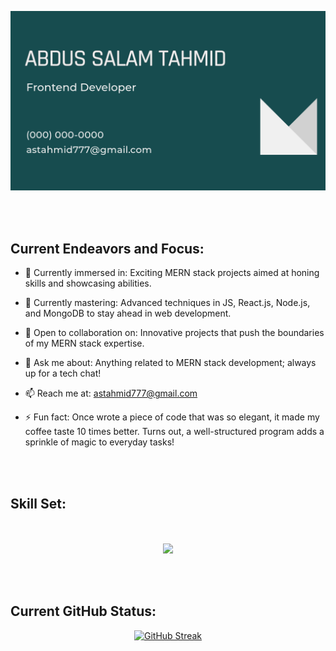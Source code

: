 <div align="center">

![](https://raw.githubusercontent.com/tahmid530/tahmid530/main/cover%20image.png)

</div> <br><br>

<div>

## **Current Endeavors and Focus:**

- 🔭 Currently immersed in: Exciting MERN stack projects aimed at honing skills and showcasing abilities.
- 🌱 Currently mastering: Advanced techniques in JS, React.js, Node.js, and MongoDB to stay ahead in web development.
- 👯 Open to collaboration on: Innovative projects that push the boundaries of my MERN stack expertise.
- 💬 Ask me about: Anything related to MERN stack development; always up for a tech chat!
- 📫 Reach me at: astahmid777@gmail.com
- ⚡ Fun fact: Once wrote a piece of code that was so elegant, it made my coffee taste 10 times better. Turns out, a well-structured program adds a sprinkle of magic to everyday tasks!

  </div> <br><br>


## **Skill Set:**

<p align="center">
  <a href="https://skillicons.dev"> <br><br>
    <img src="https://skillicons.dev/icons?i=html,css,bootstrap,tailwind,github,js,react,mongodb,nodejs,express,firebase" />
  </a>
</p> <br><br>


## Current GitHub Status: 

<div align="center"> 

[![GitHub Streak](https://github-readme-streak-stats.herokuapp.com?user=tahmid530&theme=merko&border_radius=10&date_format=M%20j%5B%2C%20Y%5D&card_width=900)](https://git.io/streak-stats)

</div> <br><br>
